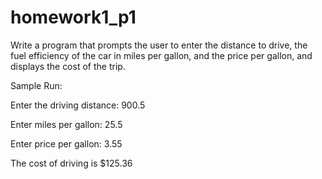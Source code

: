 # homework1_p1

Write a program that prompts the user to enter the distance to drive, the fuel efficiency of the car in miles per gallon, and the price per gallon, and displays the cost of the trip.

Sample Run:

Enter the driving distance: 900.5

Enter miles per gallon: 25.5

Enter price per gallon: 3.55

The cost of driving is $125.36
